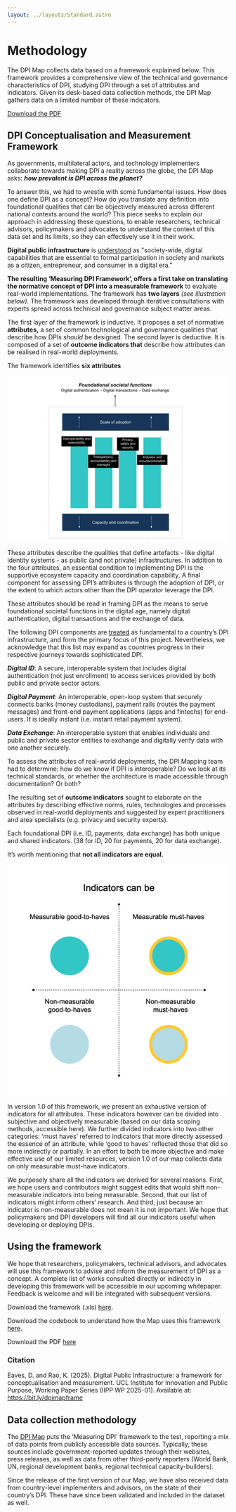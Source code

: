```yaml
---
layout: ../layouts/Standard.astro
---
```


# Methodology

The DPI Map collects data based on a framework explained below. This framework provides a comprehensive view of the technical and governance characteristics of DPI, studying DPI through a set of attributes and indicators. Given its desk-based data collection methods, the DPI Map gathers data on a limited number of these indicators.

<div class="text-center py-4">
  <a href="https://bit.ly/dpimapframe" class="rounded-lg bg-blue-500 hover:bg-blue-600 text-white font-semibold px-3 py-3 no-underline">
    Download the PDF
  </a>
</div>

## DPI Conceptualisation and Measurement Framework

As governments, multilateral actors, and technology implementers collaborate towards making DPI a reality across the globe, the DPI Map asks: ***how prevalent is DPI across the planet?***

To answer this, we had to wrestle with some fundamental issues. How does one define DPI as a concept? How do you translate any definition into foundational qualities that can be objectively measured across different national contexts around the world? This piece seeks to explain our approach in addressing these questions, to enable researchers, technical advisors, policymakers and advocates to understand the context of this data set and its limits, so they can effectively use it in their work.

<aside class='bg-amber-100 px-4 py-0.5 text-sm leading-6 border-l-2'>

  **Digital public infrastructure** is <a href="https://medium.com/iipp-blog/what-is-digital-public-infrastructure-6fbfa74f2f8c">understood</a> as "society-wide, digital capabilities that are essential to formal participation in society and markets as a citizen, entrepreneur, and consumer in a digital era."

</aside>

**The resulting ‘Measuring DPI Framework’, offers a first take on translating the normative concept of DPI into a measurable framework** to evaluate real-world implementations. The framework has **two layers** _(see illustration below)_. The framework was developed through iterative consultations with experts spread across technical and governance subject matter areas.

The first layer of the framework is inductive. It proposes a set of normative **attributes,** a set of common technological and governance qualities that describe how DPIs _should_ be designed. The second layer is deductive. It is composed of a set of **outcome indicators that** describe how attributes can be realised in real-world deployments.

The framework identifies **six attributes**

![Foundational Societal Functions](./methodology/foundational-societal-functions.webp)

These attributes describe the qualities that define artefacts - like digital identity systems - as public (and not private) infrastructures. In addition to the four attributes, an essential condition to implementing DPI is the supportive ecosystem capacity and coordination capability. A final component for assessing DPI’s attributes is through the adoption of DPI, or the extent to which actors other than the DPI operator leverage the DPI.

These attributes should be read in framing DPI as the means to serve foundational societal functions in the digital age, namely digital authentication, digital transactions and the exchange of data.

<aside class='bg-amber-100 px-4 py-0.5 text-sm leading-6 border-l-2'>

The following DPI components are [treated](https://medium.com/iipp-blog/what-is-digital-public-infrastructure-6fbfa74f2f8c) as fundamental to a country’s DPI infrastructure, and form the primary focus of this project. Nevertheless, we acknowledge that this list may expand as countries progress in their respective journeys towards sophisticated DPI.

 _**Digital ID**_: A secure, interoperable system that includes digital authentication (not just enrollment) to access services provided by both public and private sector actors. 
 
 _**Digital Payment**_: An interoperable, open-loop system that securely connects banks (money custodians), payment rails (routes the payment messages) and front-end payment applications (apps and fintechs) for end-users. It is ideally instant (i.e. instant retail payment system). 
 
 _**Data Exchange**_: An interoperable system that enables individuals and public and private sector entities to exchange and digitally verify data with one another securely.

</aside>

To assess the attributes of real-world deployments, the DPI Mapping team had to determine: how do we know if DPI is interoperable? Do we look at its technical standards, or whether the architecture is made accessible through documentation? Or both?

The resulting set of **outcome indicators** sought to elaborate on the attributes by describing effective norms, rules, technologies and processes observed in real-world deployments and suggested by expert practitioners and area specialists (e.g. privacy and security experts).

Each foundational DPI (i.e. ID, payments, data exchange) has both unique and shared indicators. (38 for ID, 20 for payments, 20 for data exchange).

It’s worth mentioning that **not all indicators are equal.**

![Indicators quadrant](./methodology/indicators.png)

In version 1.0 of this framework, we present an exhaustive version of indicators for all attributes. These indicators however can be divided into subjective and objectively measurable (based on our data scoping methods, accessible here). We further divided indicators into two other categories: ‘must haves’ referred to indicators that more directly assessed the essence of an attribute, while ‘good to haves’ reflected those that did so more indirectly or partially. In an effort to both be more objective and make effective use of our limited resources, version 1.0 of our map collects data on only measurable must-have indicators.

We purposely share all the indicators we derived for several reasons. First, we hope users and contributors might suggest edits that would shift non-measurable indicators into being measurable. Second, that our list of indicators might inform others’ research. And third, just because an indicator is non-measurable does not mean it is not important. We hope that policymakers and DPI developers will find all our indicators useful when developing or deploying DPIs.

## Using the framework

We hope that researchers, policymakers, technical advisors, and advocates will use this framework to advise and inform the measurement of DPI as a concept. A complete list of works consulted directly or indirectly in developing this framework will be accessible in our upcoming whitepaper. Feedback is welcome and will be integrated with subsequent versions.

Download the framework (.xls) [here](https://docs.google.com/spreadsheets/d/1-G3Jmo85tABaBLyg1UPXtzUKK8NK3VH4/edit?usp=sharing&ouid=109666902899934821981&rtpof=true&sd=true).

Download the codebook to understand how the Map uses this framework [here](https://docs.google.com/spreadsheets/d/1JbpmZ1ap235wVCTcnA1dE5ghCWEzdFJXxyZz1FTRupk/edit?usp=sharing).

Download the PDF [here](https://bit.ly/dpimapframe)

### Citation

Eaves, D. and Rao, K. (2025). Digital Public Infrastructure: a framework for conceptualisation and measurement. UCL Institute for Innovation and Public Purpose, Working Paper Series (IIPP WP 2025-01). Available at: https://bit.ly/dpimapframe

## Data collection methodology

The [DPI Map](https://dpimap.org/dpi-map) [](https://dpimap.org/99b3390d6e6d46e49f3d4b0c923b960b)puts the ‘Measuring DPI’ framework to the test, reporting a mix of data points from publicly accessible data sources. Typically, these sources include government-reported updates through their websites, press releases, as well as data from other third-party reporters (World Bank, UN, regional development banks, regional technical capacity-builders).

Since the release of the first version of our Map, we have also received data from country-level implementers and advisors, on the state of their country’s DPI. These have since been validated and included in the dataset as well.

